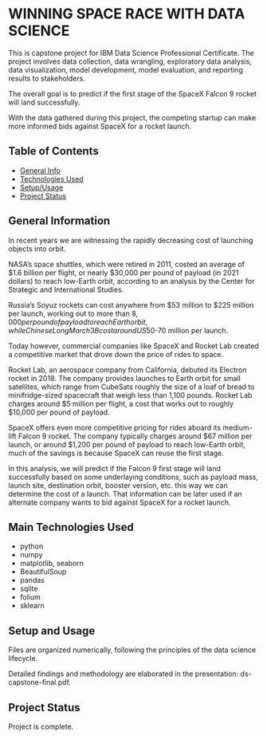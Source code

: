 # WINNING SPACE RACE WITH DATA SCIENCE 
This is capstone project for IBM Data Science Professional Certificate. The project involves data collection, data wrangling, exploratory data analysis, data visualization, model development, model evaluation, and reporting results to stakeholders.

The overall goal is to predict if the first stage of the SpaceX Falcon 9 rocket will land successfully. 

With the data gathered during this project, the competing startup can make more informed bids against SpaceX for a rocket launch. 

## Table of Contents
* [General Info](#general-information)
* [Technologies Used](#main-technologies-used)
* [Setup/Usage](#setup-and-usage)
* [Project Status](#project-status)

## General Information
In recent years we are witnessing the rapidly decreasing cost of launching objects into orbit. 

NASA’s space shuttles, which were retired in 2011, costed an average of $1.6 billion per flight, or nearly $30,000 per pound of payload (in 2021 dollars) to reach low-Earth orbit, according to an analysis by the Center for Strategic and International Studies. 

Russia’s Soyuz rockets can cost anywhere from $53 million to $225 million per launch, working out to more than $8,000 per pound of payload to reach Earth orbit, while Chinese Long March 3B cost around US$50-70 million per launch. 

Today however, commercial companies like SpaceX and Rocket Lab created a competitive market that drove down the price of rides to space. 

Rocket Lab, an aerospace company from California, debuted its Electron rocket in 2018. The company provides launches to Earth orbit for small satellites, which range from CubeSats roughly the size of a loaf of bread to minifridge-sized spacecraft that weigh less than 1,100 pounds. Rocket Lab charges around $5 million per flight, a cost that works out to roughly $10,000 per pound of payload. 

SpaceX offers even more competitive pricing for rides aboard its medium-lift Falcon 9 rocket. The company typically charges around $67 million per launch, or around $1,200 per pound of payload to reach low-Earth orbit, much of the savings is because SpaceX can reuse the first stage.

In this analysis, we will predict if the Falcon 9 first stage will land successfully based on some underlaying conditions, such as payload mass, launch site, destination orbit, booster version, etc. this way we can determine the cost of a launch. That information can be later used if an alternate company wants to bid against SpaceX for a rocket launch.
 
## Main Technologies Used
- python
- numpy 
- matplotlib, seaborn
- BeautifulSoup
- pandas
- sqlite
- folium
- sklearn

## Setup and Usage
Files are organized numerically, following the principles of the data science lifecycle.

Detailed findings and methodology are elaborated in the presentation: ds-capstone-final.pdf.

## Project Status
Project is complete.
